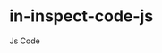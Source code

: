 # in-inspect-code-js
Js Code 
<script type="text/javascript">
// Disable right-click
document.addEventListener('contextmenu', (e) => e.preventDefault());

function ctrlShiftKey(e, keyCode) {
  return e.ctrlKey && e.shiftKey && e.keyCode === keyCode.charCodeAt(0);
}

document.onkeydown = (e) => {
  // Disable F12, Ctrl + Shift + I, Ctrl + Shift + J, Ctrl + U
  if (
    event.keyCode === 123 ||
    ctrlShiftKey(e, 'I') ||
    ctrlShiftKey(e, 'J') ||
    ctrlShiftKey(e, 'C') ||
    (e.ctrlKey && e.keyCode === 'U'.charCodeAt(0))
  )
    return false;
};
    </script>
